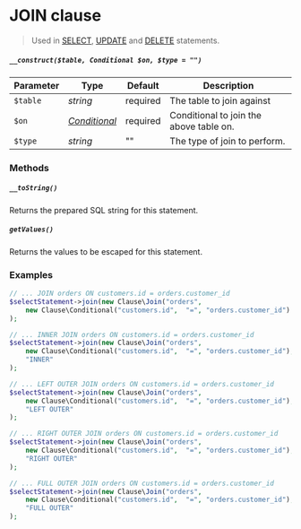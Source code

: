 # JOIN clause

> Used in [SELECT](../Statement/SELECT.md), [UPDATE](../docs/Statement/UPDATE.md) and [DELETE](../Statement/DELETE.md) statements.

##### `__construct($table, Conditional $on, $type = "")`

Parameter  | Type                                   | Default  | Description
---------- | -------------------------------------- | -------- | -----------
`$table`   | *string*                               | required | The table to join against
`$on`      | *[Conditional](Clause/CONDITIONAL.md)* | required | Conditional to join the above table on.
`$type`    | *string*                               | ""       | The type of join to perform.

### Methods

##### `__toString()`
Returns the prepared SQL string for this statement.

##### `getValues()`
Returns the values to be escaped for this statement.

### Examples

```php
// ... JOIN orders ON customers.id = orders.customer_id
$selectStatement->join(new Clause\Join("orders",
    new Clause\Conditional("customers.id",  "=", "orders.customer_id")
);

// ... INNER JOIN orders ON customers.id = orders.customer_id
$selectStatement->join(new Clause\Join("orders",
    new Clause\Conditional("customers.id",  "=", "orders.customer_id"),
    "INNER"
);

// ... LEFT OUTER JOIN orders ON customers.id = orders.customer_id
$selectStatement->join(new Clause\Join("orders",
    new Clause\Conditional("customers.id",  "=", "orders.customer_id"),
    "LEFT OUTER"
);

// ... RIGHT OUTER JOIN orders ON customers.id = orders.customer_id
$selectStatement->join(new Clause\Join("orders",
    new Clause\Conditional("customers.id",  "=", "orders.customer_id"),
    "RIGHT OUTER"
);

// ... FULL OUTER JOIN orders ON customers.id = orders.customer_id
$selectStatement->join(new Clause\Join("orders",
    new Clause\Conditional("customers.id",  "=", "orders.customer_id"),
    "FULL OUTER"
);
```
